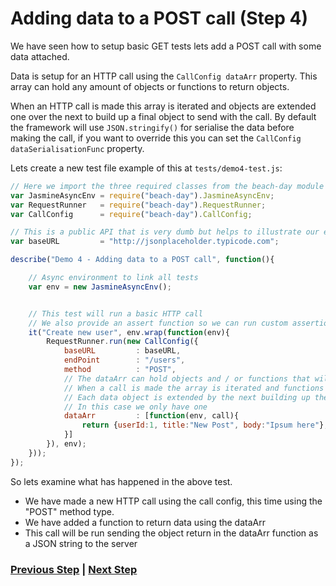 # Adding data to a POST call (Step 4)

We have seen how to setup basic GET tests lets add a POST call with some data attached.

Data is setup for an HTTP call using the `CallConfig dataArr` property. This array can hold any amount of objects or functions to return objects.

When an HTTP call is made this array is iterated and objects are extended one over the next to build up a final object to send with the call. By default the framework will use `JSON.stringify()` for serialise the data before making the call, if you want to override this you can set the `CallConfig dataSerialisationFunc` property.

Lets create a new test file example of this at `tests/demo4-test.js`:
```javascript
// Here we import the three required classes from the beach-day module
var JasmineAsyncEnv = require("beach-day").JasmineAsyncEnv;
var RequestRunner   = require("beach-day").RequestRunner;
var CallConfig      = require("beach-day").CallConfig;

// This is a public API that is very dumb but helps to illustrate our examples
var baseURL         = "http://jsonplaceholder.typicode.com";

describe("Demo 4 - Adding data to a POST call", function(){

    // Async environment to link all tests
    var env = new JasmineAsyncEnv();


    // This test will run a basic HTTP call
    // We also provide an assert function so we can run custom assertions
    it("Create new user", env.wrap(function(env){
        RequestRunner.run(new CallConfig({
            baseURL         : baseURL,
            endPoint        : "/users",
            method          : "POST",
            // The dataArr can hold objects and / or functions that will return data objects
            // When a call is made the array is iterated and functions are called to retrieve the data
            // Each data object is extended by the next building up the data to be sent
            // In this case we only have one
            dataArr         : [function(env, call){
                return {userId:1, title:"New Post", body:"Ipsum here"};
            }]
        }), env);
    }));
});
```


So lets examine what has happened in the above test. 

 - We have made a new HTTP call using the call config, this time using the "POST" method type.
 - We have added a function to return data using the dataArr
 - This call will be run sending the object return in the dataArr function as a JSON string to the server




### [Previous Step](step3.md) | [Next Step](step5.md)
